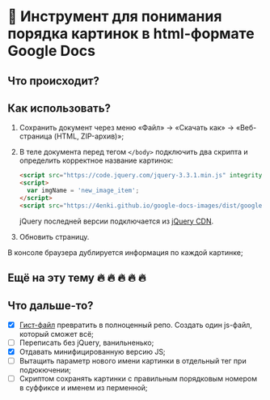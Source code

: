 # 📑 Инструмент для понимания порядка картинок в html-формате Google Docs

## Что происходит?

## Как использовать?

1. Сохранить документ через меню «Файл» → «Скачать как» → «Веб-страница (HTML, ZIP-архив)»;
1. В теле документа перед тегом `</body>` подключить два скрипта и определить корректное название картинок:

   ```html
   <script src="https://code.jquery.com/jquery-3.3.1.min.js" integrity="sha256-FgpCb/KJQlLNfOu91ta32o/NMZxltwRo8QtmkMRdAu8=" crossorigin="anonymous"></script>
   <script>
     var imgName = 'new_image_item';
   </script>
   <script src="https://4enki.github.io/google-docs-images/dist/google-docs-images.min.js"></script>
   ```

   jQuery последней версии подключается из [jQuery CDN](https://code.jquery.com/).
1. Обновить страницу.

В консоле браузера дублируется информация по каждой картинке;

## Ещё на эту тему 🔥 🔥 🔥 🔥 🔥

## Что дальше-то?

- [x] [Гист-файл](https://gist.github.com/4enki/441700b964e85bbca1c3d50f53887b79) превратить в полноценный репо. Создать один js-файл, который сможет всё;
- [ ] Переписать без jQuery, ванильненько;
- [x] Отдавать минифицированную версию JS;
- [ ] Вытащить параметр нового имени картинки в отдельный тег при подюкючении;
- [ ] Скриптом сохранять картинки с правильным порядковым номером в суффиксе и именем из перменной;
